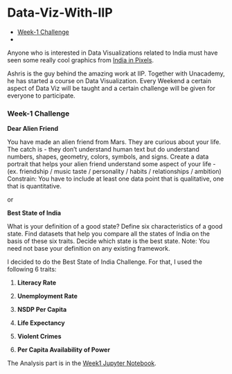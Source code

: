 
# Data-Viz-With-IIP
- [Week-1 Challenge](#week-1-challenge)
- 
  


Anyone who is interested in Data Visualizations related to India must have seen some really cool graphics from [India in Pixels](https://twitter.com/indiainpixels).

Ashris is the guy behind the amazing work at IIP. Together with Unacademy, he has started a course on Data Visualization. Every Weekend a certain aspect of Data Viz will be taught and a certain challenge will be given for everyone to participate.

### Week-1 Challenge

**Dear Alien Friend**

You have made an alien friend from Mars.
They are curious about your life. The catch is - they don’t understand human text but do understand numbers, shapes, geometry, colors, symbols, and signs.
Create a data portrait that helps your alien friend understand some aspect of your life -
(ex. friendship / music taste / personality / habits / relationships / ambition)
Constrain: You have to include at least one data point that is qualitative, one that is quantitative.

or

**Best State of India**

What is your definition of a good state?
Define six characteristics of a good state. Find datasets that help you compare all the states of India on the basis of these six traits. Decide which state is the best state.
Note: You need not base your definition on any existing framework.

I decided to do the Best State of India Challenge.
For that, I used the following 6 traits:

1. **Literacy Rate**

2. **Unemployment Rate**

3. **NSDP Per Capita**

4. **Life Expectancy**

5. **Violent Crimes**

6. **Per Capita Availability of Power**

The Analysis part is in the [Week1 Jupyter Notebook](https://github.com/probablyvivek/Data-Viz-With-IIP/blob/main/Week1.ipynb).





